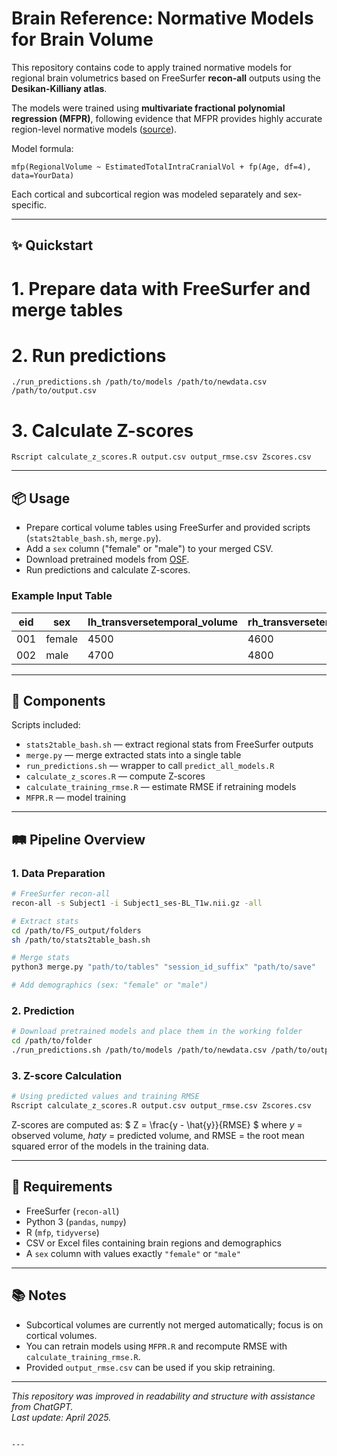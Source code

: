 # Brain Reference: Normative Models for Brain Volume

This repository contains code to apply trained normative models for regional brain volumetrics based on FreeSurfer **recon-all** outputs using the **Desikan-Killiany atlas**.

The models were trained using **multivariate fractional polynomial regression (MFPR)**, following evidence that MFPR provides highly accurate region-level normative models ([source](https://doi.org/10.1016/s2589-7500(23)00250-9)).

Model formula:
```
mfp(RegionalVolume ~ EstimatedTotalIntraCranialVol + fp(Age, df=4), data=YourData)
```
Each cortical and subcortical region was modeled separately and sex-specific.

---

## ✨ Quickstart


# 1. Prepare data with FreeSurfer and merge tables
# 2. Run predictions
```
./run_predictions.sh /path/to/models /path/to/newdata.csv /path/to/output.csv
```

# 3. Calculate Z-scores
```
Rscript calculate_z_scores.R output.csv output_rmse.csv Zscores.csv
```

---

## 📦 Usage

- Prepare cortical volume tables using FreeSurfer and provided scripts (`stats2table_bash.sh`, `merge.py`).
- Add a `sex` column ("female" or "male") to your merged CSV.
- Download pretrained models from [OSF](https://osf.io/6r8dy/).
- Run predictions and calculate Z-scores.

### Example Input Table

| eid | sex    | lh_transversetemporal_volume | rh_transversetemporal_volume |
|-----|--------|------------------------------|------------------------------|
| 001 | female | 4500                         | 4600                         |
| 002 | male   | 4700                         | 4800                         |

---

## 🔎 Components

Scripts included:
- `stats2table_bash.sh` — extract regional stats from FreeSurfer outputs
- `merge.py` — merge extracted stats into a single table
- `run_predictions.sh` — wrapper to call `predict_all_models.R`
- `calculate_z_scores.R` — compute Z-scores
- `calculate_training_rmse.R` — estimate RMSE if retraining models
- `MFPR.R` — model training

---

## 🛤️ Pipeline Overview

### 1. Data Preparation
```bash
# FreeSurfer recon-all
recon-all -s Subject1 -i Subject1_ses-BL_T1w.nii.gz -all

# Extract stats
cd /path/to/FS_output/folders
sh /path/to/stats2table_bash.sh

# Merge stats
python3 merge.py "path/to/tables" "session_id_suffix" "path/to/save"

# Add demographics (sex: "female" or "male")
```

### 2. Prediction
```bash
# Download pretrained models and place them in the working folder
cd /path/to/folder
./run_predictions.sh /path/to/models /path/to/newdata.csv /path/to/output.csv
```

### 3. Z-score Calculation
```bash
# Using predicted values and training RMSE
Rscript calculate_z_scores.R output.csv output_rmse.csv Zscores.csv
```
Z-scores are computed as:
$
Z = \frac{y - \hat{y}}{RMSE}
$
where $y$ = observed volume, $hat{y}$ = predicted volume, and RMSE = the root mean squared error of the models in the training data.

---

## 🧩 Requirements

- FreeSurfer (`recon-all`)
- Python 3 (`pandas`, `numpy`)
- R (`mfp`, `tidyverse`)
- CSV or Excel files containing brain regions and demographics
- A `sex` column with values exactly `"female"` or `"male"`

---

## 📚 Notes

- Subcortical volumes are currently not merged automatically; focus is on cortical volumes.
- You can retrain models using `MFPR.R` and recompute RMSE with `calculate_training_rmse.R`.
- Provided `output_rmse.csv` can be used if you skip retraining.

---

_This repository was improved in readability and structure with assistance from ChatGPT._  
_Last update: April 2025._
```

---
